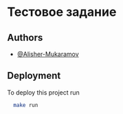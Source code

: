 # Тестовое задание

## Authors

- [@Alisher-Mukaramov](https://www.github.com/Alisher-Mukaramov)


## Deployment

To deploy this project run

```bash
  make run
```

